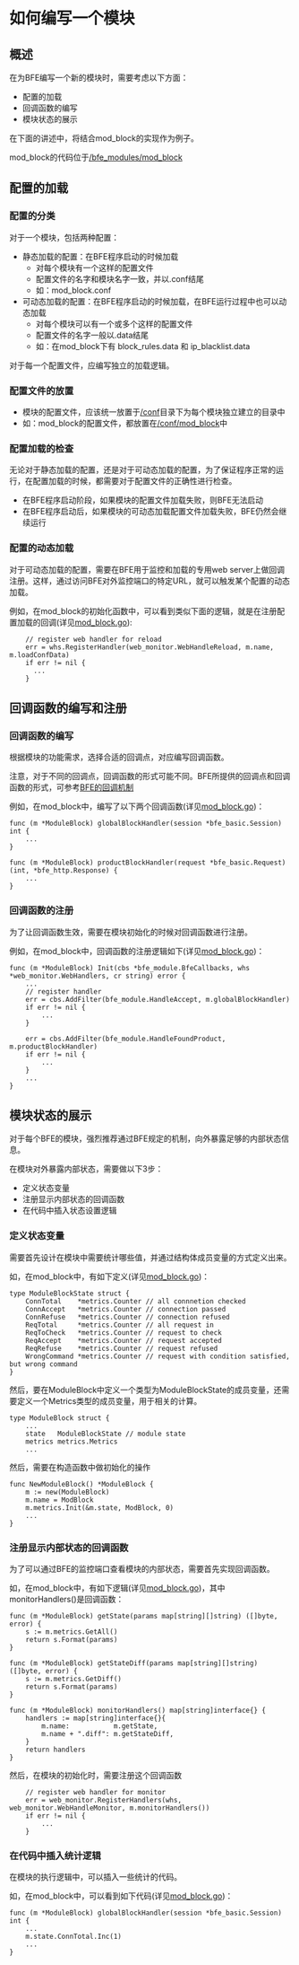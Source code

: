 # 如何编写一个模块

## 概述

在为BFE编写一个新的模块时，需要考虑以下方面：
- 配置的加载
- 回调函数的编写
- 模块状态的展示

在下面的讲述中，将结合mod_block的实现作为例子。

mod_block的代码位于[/bfe_modules/mod_block](https://github.com/baidu/bfe/tree/master/bfe_modules/mod_block)

## 配置的加载

### 配置的分类

对于一个模块，包括两种配置：
- 静态加载的配置：在BFE程序启动的时候加载
  + 对每个模块有一个这样的配置文件
  + 配置文件的名字和模块名字一致，并以.conf结尾
  + 如：mod_block.conf
- 可动态加载的配置：在BFE程序启动的时候加载，在BFE运行过程中也可以动态加载
  + 对每个模块可以有一个或多个这样的配置文件
  + 配置文件的名字一般以.data结尾
  + 如：在mod_block下有 block_rules.data 和 ip_blacklist.data

对于每一个配置文件，应编写独立的加载逻辑。

### 配置文件的放置

- 模块的配置文件，应该统一放置于[/conf](https://github.com/baidu/bfe/tree/master/conf)目录下为每个模块独立建立的目录中
- 如：mod_block的配置文件，都放置在[/conf/mod_block](https://github.com/baidu/bfe/tree/master/conf/mod_block)中


### 配置加载的检查

无论对于静态加载的配置，还是对于可动态加载的配置，为了保证程序正常的运行，在配置加载的时候，都需要对于配置文件的正确性进行检查。
- 在BFE程序启动阶段，如果模块的配置文件加载失败，则BFE无法启动
- 在BFE程序启动后，如果模块的可动态加载配置文件加载失败，BFE仍然会继续运行

### 配置的动态加载

对于可动态加载的配置，需要在BFE用于监控和加载的专用web server上做回调注册。这样，通过访问BFE对外监控端口的特定URL，就可以触发某个配置的动态加载。

例如，在mod_block的初始化函数中，可以看到类似下面的逻辑，就是在注册配置加载的回调(详见[mod_block.go](https://github.com/baidu/bfe/tree/master/bfe_modules/mod_block/mod_block.go)):

```
    // register web handler for reload
    err = whs.RegisterHandler(web_monitor.WebHandleReload, m.name, m.loadConfData)
    if err != nil {
      ...
    }
```

## 回调函数的编写和注册

### 回调函数的编写

根据模块的功能需求，选择合适的回调点，对应编写回调函数。

注意，对于不同的回调点，回调函数的形式可能不同。BFE所提供的回调点和回调函数的形式，可参考[BFE的回调机制](./bfe_callback.md)

例如，在mod_block中，编写了以下两个回调函数(详见[mod_block.go](https://github.com/baidu/bfe/tree/master/bfe_modules/mod_block/mod_block.go))：
```
func (m *ModuleBlock) globalBlockHandler(session *bfe_basic.Session) int {
    ...
}

func (m *ModuleBlock) productBlockHandler(request *bfe_basic.Request) (int, *bfe_http.Response) {
    ...
}

```

### 回调函数的注册

为了让回调函数生效，需要在模块初始化的时候对回调函数进行注册。

例如，在mod_block中，回调函数的注册逻辑如下(详见[mod_block.go](https://github.com/baidu/bfe/tree/master/bfe_modules/mod_block/mod_block.go))：

```
func (m *ModuleBlock) Init(cbs *bfe_module.BfeCallbacks, whs *web_monitor.WebHandlers, cr string) error {
    ...
    // register handler
    err = cbs.AddFilter(bfe_module.HandleAccept, m.globalBlockHandler)
    if err != nil {
        ...
    }
    
    err = cbs.AddFilter(bfe_module.HandleFoundProduct, m.productBlockHandler)
    if err != nil {
        ...
    }
    ...
}
```

## 模块状态的展示

对于每个BFE的模块，强烈推荐通过BFE规定的机制，向外暴露足够的内部状态信息。

在模块对外暴露内部状态，需要做以下3步：
- 定义状态变量
- 注册显示内部状态的回调函数
- 在代码中插入状态设置逻辑

### 定义状态变量

需要首先设计在模块中需要统计哪些值，并通过结构体成员变量的方式定义出来。

如，在mod_block中，有如下定义(详见[mod_block.go](https://github.com/baidu/bfe/tree/master/bfe_modules/mod_block/mod_block.go))：

```
type ModuleBlockState struct {
    ConnTotal    *metrics.Counter // all connnetion checked
    ConnAccept   *metrics.Counter // connection passed
    ConnRefuse   *metrics.Counter // connection refused
    ReqTotal     *metrics.Counter // all request in
    ReqToCheck   *metrics.Counter // request to check
    ReqAccept    *metrics.Counter // request accepted
    ReqRefuse    *metrics.Counter // request refused
    WrongCommand *metrics.Counter // request with condition satisfied, but wrong command
}
```

然后，要在ModuleBlock中定义一个类型为ModuleBlockState的成员变量，还需要定义一个Metrics类型的成员变量，用于相关的计算。
```
type ModuleBlock struct {
    ...
    state   ModuleBlockState // module state
    metrics metrics.Metrics
    ...
```

然后，需要在构造函数中做初始化的操作
```
func NewModuleBlock() *ModuleBlock {
    m := new(ModuleBlock)
    m.name = ModBlock
    m.metrics.Init(&m.state, ModBlock, 0)
    ...
}
```

### 注册显示内部状态的回调函数

为了可以通过BFE的监控端口查看模块的内部状态，需要首先实现回调函数。

如，在mod_block中，有如下逻辑(详见[mod_block.go](https://github.com/baidu/bfe/tree/master/bfe_modules/mod_block/mod_block.go))，其中monitorHandlers()是回调函数：

```
func (m *ModuleBlock) getState(params map[string][]string) ([]byte, error) {
    s := m.metrics.GetAll()
    return s.Format(params)
}

func (m *ModuleBlock) getStateDiff(params map[string][]string) ([]byte, error) {
    s := m.metrics.GetDiff()
    return s.Format(params)
}

func (m *ModuleBlock) monitorHandlers() map[string]interface{} {
    handlers := map[string]interface{}{
        m.name:           m.getState,
        m.name + ".diff": m.getStateDiff,
    }
    return handlers
}
```

然后，在模块的初始化时，需要注册这个回调函数

```
    // register web handler for monitor
    err = web_monitor.RegisterHandlers(whs, web_monitor.WebHandleMonitor, m.monitorHandlers())
    if err != nil {
        ...
    }
```

### 在代码中插入统计逻辑

在模块的执行逻辑中，可以插入一些统计的代码。

如，在mod_block中，可以看到如下代码(详见[mod_block.go](https://github.com/baidu/bfe/tree/master/bfe_modules/mod_block/mod_block.go))：

```
func (m *ModuleBlock) globalBlockHandler(session *bfe_basic.Session) int {
    ...
    m.state.ConnTotal.Inc(1)
    ...
}
```